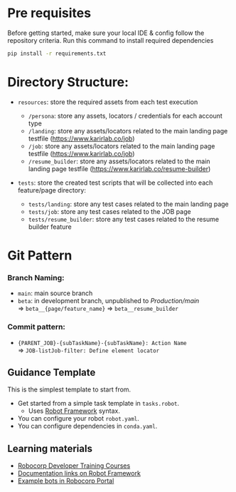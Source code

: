 # Pre requisites
Before getting started, make sure your local IDE & config follow the repository criteria.
Run this command to install required dependencies
```bash
pip install -r requirements.txt
```

# Directory Structure:
- `resources`: store the required assets from each test execution
  - `/persona`: store any assets, locators / credentials for each account type
  - `/landing`: store any assets/locators related to the main landing page testfile (https://www.karirlab.co/job)
  - `/job`: store any assets/locators related to the main landing page testfile (https://www.karirlab.co/job)
  - `/resume_builder`: store any assets/locators related to the main landing page testfile (https://www.karirlab.co/resume-builder)


- `tests`: store the created test scripts that will be collected into each feature/page directory:
  - `tests/landing`: store any test cases related to the main landing page
  - `tests/job`: store any test cases related to the JOB page
  - `tests/resume_builder`: store any test cases related to the resume builder feature

# Git Pattern
### Branch Naming: 
- `main`: main source branch
- `beta`: in development branch, unpublished to *Production/main* <br>
=> `beta__{page/feature_name}` => `beta__resume_builder`

### Commit pattern:
-  `{PARENT_JOB}-{subTaskName}-{subTaskName}: Action Name` <br>
  => `JOB-listJob-filter: Define element locator`

## Guidance Template
This is the simplest template to start from.

- Get started from a simple task template in `tasks.robot`.
  - Uses [Robot Framework](https://robocorp.com/docs/languages-and-frameworks/robot-framework/basics) syntax.
- You can configure your robot `robot.yaml`.
- You can configure dependencies in `conda.yaml`.

## Learning materials

- [Robocorp Developer Training Courses](https://robocorp.com/docs/courses)
- [Documentation links on Robot Framework](https://robocorp.com/docs/languages-and-frameworks/robot-framework)
- [Example bots in Robocorp Portal](https://robocorp.com/portal)
